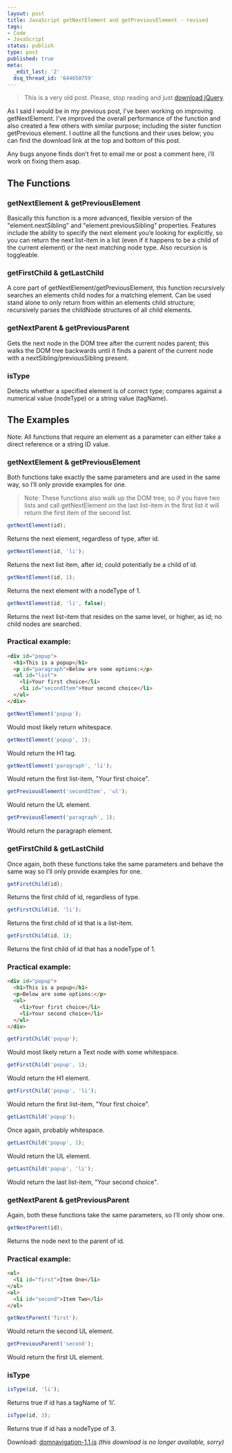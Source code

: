 ```yaml
---
layout: post
title: JavaScript getNextElement and getPreviousElement - revised
tags:
- Code
- JavaScript
status: publish
type: post
published: true
meta:
  _edit_last: '2'
  dsq_thread_id: '644650759'
---
```

> This is a very old post. Please, stop reading and just <a href="http://jquery.com/">download jQuery</a>.

As I said I would be in my previous post, I’ve been working on improving getNextElement. I’ve improved the overall performance of the function and also created a few others with similar purpose; including the sister function getPrevious element. I outline all the functions and their uses below; you can find the download link at the top and bottom of this post.

Any bugs anyone finds don’t fret to email me or post a comment here, i’ll work on fixing them asap.

<!-- more -->

## The Functions

### getNextElement & getPreviousElement

Basically this function is a more advanced, flexible version of the "element.nextSibling" and "element.previousSibling" properties. Features include the ability to specify the next element you’e looking for explicitly, so you can return the next list-item in a list (even if it happens to be a child of the current element) or the next matching node type. Also recursion is toggleable.

### getFirstChild & getLastChild

A core part of getNextElement/getPreviousElement, this function recursively searches an elements child nodes for a matching element. Can be used stand alone to only return from within an elements child structure; recursively parses the childNode structures of all child elements.

### getNextParent & getPreviousParent

Gets the next node in the DOM tree after the current nodes parent; this walks the DOM tree backwards until it finds a parent of the current node with a nextSibling/previousSibling present.

### isType

Detects whether a specified element is of correct type; compares against a numerical value (nodeType) or a string value (tagName).

## The Examples

Note: All functions that require an element as a parameter can either take a direct reference or a string ID value.

### getNextElement & getPreviousElement

Both functions take exactly the same parameters and are used in the same way, so I’ll only provide examples for one.

> Note: These functions also walk up the DOM tree, so if you have two lists and call getNextElement on the last list-item in the first list it will return the first item of the second list.

``` js
getNextElement(id);
```

Returns the next element, regardless of type, after id.

``` js
getNextElement(id, 'li');
```

Returns the next list item, after id; could potentially be a child of id.

``` js
getNextElement(id, 1);
```

Returns the next element with a nodeType of 1.

``` js
getNextElement(id, 'li', false);
```

Returns the next list-item that resides on the same level, or higher, as id; no child nodes are searched.

### Practical example:

``` html
<div id="popup">
  <h1>This is a popup</h1>
  <p id="paragraph">Below are some options:</p>
  <ul id="list">
    <li>Your first choice</li>
    <li id="secondItem">Your second choice</li>
  </ul>
</div>
```

``` js
getNextElement('popup');
```

Would most likely return whitespace.

``` js
getNextElement('popup', 1);
```

Would return the H1 tag.

``` js
getNextElement('paragraph', 'li');
```

Would return the first list-item, "Your first choice".

``` js
getPreviousElement('secondItem', 'ul');
```

Would return the UL element.

``` js
getPreviousElement('paragraph', 1);
```

Would return the paragraph element.

### getFirstChild & getLastChild

Once again, both these functions take the same parameters and behave the same way so I’ll only provide examples for one.

``` js
getFirstChild(id);
```

Returns the first child of id, regardless of type.

``` js
getFirstChild(id, 'li');
```

Returns the first child of id that is a list-item.

``` js
getFirstChild(id, 1);
```

Returns the first child of id that has a nodeType of 1.

### Practical example:

``` html
<div id="popup">
  <h1>This is a popup</h1>
  <p>Below are some options:</p>
  <ul>
    <li>Your first choice</li>
    <li>Your second choice</li>
  </ul>
</div>
```

``` js
getFirstChild('popup');
```

Would most likely return a Text node with some whitespace.

``` js
getFirstChild('popup', 1);
```

Would return the H1 element.

``` js
getFirstChild('popup', 'li');
```

Would return the first list-item, "Your first choice".

``` js
getLastChild('popup');
```

Once again, probably whitespace.

``` js
getLastChild('popup', 1);
```

Would return the UL element.

``` js
getLastChild('popup', 'li');
```

Would return the last list-item, "Your second choice".

### getNextParent & getPreviousParent

Again, both these functions take the same parameters, so I’ll only show one.

``` js
getNextParent(id);
```

Returns the node next to the parent of id.

### Practical example:

``` html
<ul>
  <li id="first">Item One</li>
</ul>
<ul>
  <li id="second">Item Two</li>
</ul>
```

``` js
getNextParent('first');
```

Would return the second UL element.

``` js
getPreviousParent('second');
```

Would return the first UL element.

### isType

``` js
isType(id, 'li');
```

Returns true if id has a tagName of ‘li’.

``` js
isType(id, 3);
```

Returns true if id has a nodeType of 3.

Download: <a href="#" title="DOM Navigation javascript file">domnavigation-1.1.js</a> *(this download is no longer available, sorry)*
